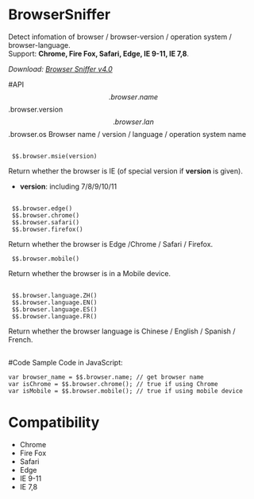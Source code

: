 # BrowserSniffer
Detect infomation of browser / browser-version / operation system / browser-language.  
Support: **Chrome, Fire Fox, Safari, Edge, IE 9-11, IE 7,8**.

*Download: [Browser Sniffer v4.0](https://github.com/Rendxx/BrowserSniffer/releases/tag/4.0 "Download")*

#API
     $$.browser.name
     $$.browser.version
     $$.browser.lan
     $$.browser.os
Browser name / version / language / operation system name
<div style='height:1px;'></div>

     $$.browser.msie(version)
Return whether the browser is IE (of special version if **version** is given).  

- **version**: including 7/8/9/10/11  

<div style='height:1px;'></div>

     $$.browser.edge()
     $$.browser.chrome()
     $$.browser.safari()
     $$.browser.firefox()
Return whether the browser is Edge  /Chrome / Safari / Firefox.

     $$.browser.mobile()
Return whether the browser is in a Mobile device.
<div style='height:1px;'></div>

     $$.browser.language.ZH()
     $$.browser.language.EN()
     $$.browser.language.ES()
     $$.browser.language.FR()
Return whether the browser language is Chinese / English / Spanish / French.
<div style='height:1px;'></div>

#Code Sample
Code in JavaScript:

    var browser_name = $$.browser.name; // get browser name
    var isChrome = $$.browser.chrome(); // true if using Chrome
    var isMobile = $$.browser.mobile(); // true if using mobile device

# Compatibility
- Chrome
- Fire Fox
- Safari
- Edge
- IE 9-11
- IE 7,8
